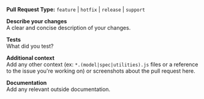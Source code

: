 **Pull Request Type:** `feature` | `hotfix` | `release`  | `support`  

**Describe your changes**  
A clear and concise description of your changes.  

**Tests**  
What did you test?  

**Additional context**  
Add any other context (ex: `*.(model|spec|utilities).js` files or a reference to
the issue you're working on) or screenshots about the pull request here.  

**Documentation**  
Add any relevant outside documentation.  

